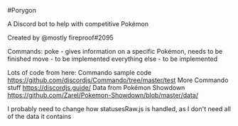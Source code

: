 #Porygon

A Discord bot to help with competitive Pokémon

Created by @mostly fireproof#2095

Commands:
poke - gives information on a specific Pokémon, needs to be finished
move - to be implemented
everything else - to be implemented

Lots of code from here:
Commando sample code
https://github.com/discordjs/Commando/tree/master/test
More Commando stuff
https://discordjs.guide/
Data from Pokémon Showdown
https://github.com/Zarel/Pokemon-Showdown/blob/master/data/

I probably need to change how statusesRaw.js is handled, as I don't need all
of the data it contains
